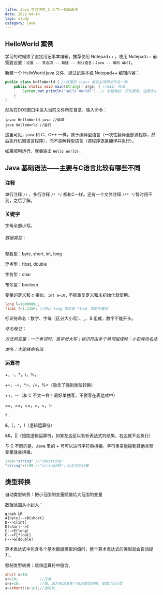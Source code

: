 ```yaml
---
title: Java 学习博客_2 入门——基础语法
date: 2022-04-14
tags: study
category: java
---
```


## HelloWorld 案例

学习的时候除了直接用记事本编辑，推荐使用 Notepad++ 。使用 Notepad++ 前需要设置：`设置 -- 首选项 -- 新建 -- 默认语言：Java -- 编码 ANSI`。

新建一个 HelloWorld.java 文件，通过记事本或 Notepad++ 编辑内容：

```java
public class HelloWorld { //这里的 class 类名必须和文件名一致
    public static void main(String[] args) { //main 方法
        System.out.println("Hello World!"); // 单独输出一行的意思。注意大小写不可以出错
    }
}
```

然后在DOS窗口中进入当前文件所在目录，输入命令：

```
javac HelloWorld.java //编译
java HelloWorld //运行
```

这里可见，java 和 C、C++ 一样，属于编译型语言（一次性翻译全部源程序，然后执行机器语言程序），而不是解释型语言（源程序逐条翻译并执行）。

如果顺利运行，就会输出 `Hello World!`。

## Java 基础语法——主要与C语言比较有哪些不同

### 注释

单行注释 `//` 、多行注释 `/* */` 都和C一样。还有一个文件注释 `/** */`暂时用不到，之后了解。

### 关键字

字母全部小写。

###### 数据类型：

整数型：byte, short, int, long

浮点型：float, double

字符型：char

布尔型：boolean

变量的定义和 c 相似，`int a=10;` 不能重复定义和未初始化就使用。

```java
long l=1000000L;
float f=1.235F; //防止 long 类型和 float 类型不兼容
```

标识符命名：数字、字母（区分大小写）、_、$ 组成，数字不能开头。

*命名规范：*

*方法和变量：一个单词时，首字母大写；标识符由多个单词组成时：小驼峰命名法*

*类名：大驼峰命名法*

### 运算符

+，-，*，/，%，

+=，-=，*=，/=，%=（隐含了强制类型转换）

++，--（和 C 不太一样！最好单独写，不要写在表达式中）

==，>=，<=，>，<，!=

? : 

&，|，^，!（逻辑运算符）

&&，||（短路逻辑运算符，如果左边足以判断表达式的结果，右边就不会执行）

与 C 不同的是，Java 里的 + 号可以进行字符串拼接。字符串变量碰到其他类型变量就会拼接。

```java
1+99+"string" //"100string"
"string"+1+99 //"string199"，从左往右计算
```



## 类型转换

自动类型转换：把小范围的变量赋值给大范围的变量

数据范围从小到大：

```mermaid
graph LR
A[byte]-->B[short]
B-->C[int]
D[char]-->C
C-->E[long]
E-->F[float]
F-->G[double]
```

算术表达式中包含多个基本数据类型的值时，整个算术表达式的类型就会自动提升。

强制类型转换：赋值运算符中隐含。

```java
short s=10;		
s+=10;			//正常
s=s+10;			//错，因为右边发生了自动类型转换，变成了int型
s=(short)(s+10);//也可以
```





